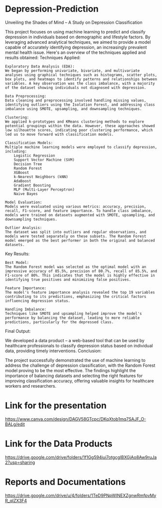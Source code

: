 # Depression-Prediction
 Unveiling the Shades of Mind – A Study on Depression Classification

This project focuses on using machine learning to predict and classify depression in individuals based on demographic and lifestyle factors. By leveraging advanced analytical techniques, we aimed to provide a model capable of accurately identifying depression, an increasingly prevalent mental health issue. Here's an overview of the techniques applied and results obtained:
Techniques Applied:

    Exploratory Data Analysis (EDA):
    We began by performing univariate, bivariate, and multivariate analyses using graphical techniques such as histograms, scatter plots, box plots, and heatmaps to identify patterns and relationships between variables. A key observation was the class imbalance, with a majority of the dataset showing individuals not diagnosed with depression.

    Data Preprocessing:
    Data cleaning and preprocessing involved handling missing values, identifying outliers using the Isolation Forest, and addressing class imbalance using SMOTE, upsampling, and downsampling techniques.

    Clustering:
    We applied k-prototypes and KMeans clustering methods to explore potential groupings within the data. However, these approaches showed low silhouette scores, indicating poor clustering performance, which led us to move forward with classification models.

    Classification Models:
    Multiple machine learning models were employed to classify depression, including:
        Logistic Regression
        Support Vector Machine (SVM)
        Decision Tree
        Random Forest
        XGBoost
        k-Nearest Neighbors (kNN)
        AdaBoost
        Gradient Boosting
        MLP (Multi-Layer Perceptron)
        Naive Bayes

    Model Evaluation:
    Models were evaluated using various metrics: accuracy, precision, recall, F1-score, and feature importance. To handle class imbalance, models were trained on datasets augmented with SMOTE, upsampling, and downsampling techniques.

    Outlier Analysis:
    The dataset was split into outliers and regular observations, and models were tested separately on these subsets. The Random Forest model emerged as the best performer in both the original and balanced datasets.

Key Results:

    Best Model:
    The Random Forest model was selected as the optimal model with an impressive accuracy of 85.5%, precision of 80.7%, recall of 85.5%, and F1-score of 80%. This indicates that the model is highly effective in identifying true positives and minimizing false positives.

    Feature Importance:
    The model's feature importance analysis revealed the top 19 variables contributing to its predictions, emphasizing the critical factors influencing depression status.

    Handling Imbalance:
    Techniques like SMOTE and upsampling helped improve the model's performance by balancing the dataset, leading to more reliable predictions, particularly for the depressed class.

Final Output:

We developed a data product – a web-based tool that can be used by healthcare professionals to classify depression status based on individual data, providing timely interventions.
Conclusion:

The project successfully demonstrated the use of machine learning to address the challenge of depression classification, with the Random Forest model proving to be the most effective. The findings highlight the importance of balancing datasets and selecting the right features for improving classification accuracy, offering valuable insights for healthcare workers and researchers.


# Link for the presentation

https://www.canva.com/design/DAGV58GTcpc/DKqXtob1mq7SAJF_O-BALg/edit

# Link for the Data Products

https://drive.google.com/drive/folders/1f1Gg594iui7otgcgIBXGjAo8Aw9ruJa2?usp=sharing

# Reports and Documentations

https://drive.google.com/drive/u/4/folders/1TeD9PNpWINEXZgnwRmfpvMyR_qIZX3F4
